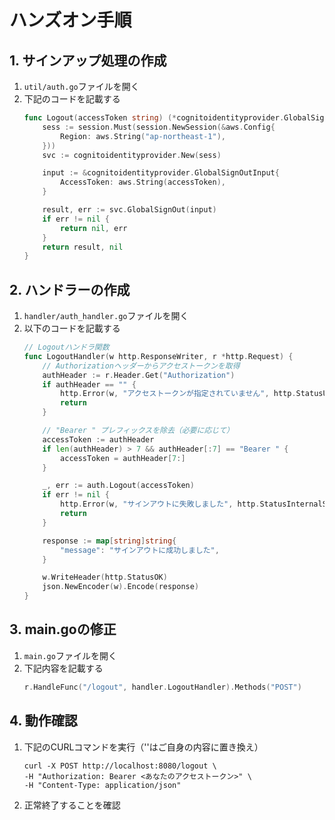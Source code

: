 # ハンズオン手順
## 1. サインアップ処理の作成
1. `util/auth.go`ファイルを開く
2. 下記のコードを記載する
    ```go
    func Logout(accessToken string) (*cognitoidentityprovider.GlobalSignOutOutput, error) {
        sess := session.Must(session.NewSession(&aws.Config{
            Region: aws.String("ap-northeast-1"),
        }))
        svc := cognitoidentityprovider.New(sess)

        input := &cognitoidentityprovider.GlobalSignOutInput{
            AccessToken: aws.String(accessToken),
        }

        result, err := svc.GlobalSignOut(input)
        if err != nil {
            return nil, err
        }
        return result, nil
    }
    ```

## 2. ハンドラーの作成
1. `handler/auth_handler.go`ファイルを開く
2. 以下のコードを記載する
    ```go
    // Logoutハンドラ関数
    func LogoutHandler(w http.ResponseWriter, r *http.Request) {
        // Authorizationヘッダーからアクセストークンを取得
        authHeader := r.Header.Get("Authorization")
        if authHeader == "" {
            http.Error(w, "アクセストークンが指定されていません", http.StatusUnauthorized)
            return
        }

        // "Bearer " プレフィックスを除去（必要に応じて）
        accessToken := authHeader
        if len(authHeader) > 7 && authHeader[:7] == "Bearer " {
            accessToken = authHeader[7:]
        }

        _, err := auth.Logout(accessToken)
        if err != nil {
            http.Error(w, "サインアウトに失敗しました", http.StatusInternalServerError)
            return
        }

        response := map[string]string{
            "message": "サインアウトに成功しました",
        }

        w.WriteHeader(http.StatusOK)
        json.NewEncoder(w).Encode(response)
    }
    ```

## 3. main.goの修正
1. `main.go`ファイルを開く
2. 下記内容を記載する
    ```go
	r.HandleFunc("/logout", handler.LogoutHandler).Methods("POST")
    ```

## 4. 動作確認
1. 下記のCURLコマンドを実行（'<your-access-token>'はご自身の内容に置き換え）
    ```
    curl -X POST http://localhost:8080/logout \
    -H "Authorization: Bearer <あなたのアクセストークン>" \
    -H "Content-Type: application/json"
    ```
2. 正常終了することを確認